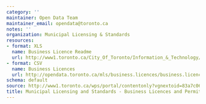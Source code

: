 ```yaml
---
category: ''
maintainer: Open Data Team
maintainer_email: opendata@toronto.ca
notes: ''
organization: Municipal Licensing & Standards
resources:
- format: XLS
  name: Business Licence Readme
  url: http://www1.toronto.ca/City_Of_Toronto/Information_&_Technology/Open_Data/Data_Sets/Assets/Files/mls_business_licences_permits_readme.xls
- format: CSV
  name: Business Licences
  url: http://opendata.toronto.ca/mls/business.licences/business.licences.csv
schema: default
source: http://www1.toronto.ca/wps/portal/contentonly?vgnextoid=83a7c060155d0310VgnVCM1000003dd60f89RCRD&vgnextchannel=1a66e03bb8d1e310VgnVCM10000071d60f89RCRD
title: Municipal Licensing and Standards - Business Licences and Permits
---
```

